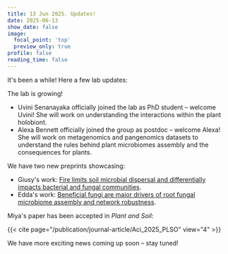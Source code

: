 ```yaml
---
title: 13 Jun 2025. Updates!
date: 2025-06-13
show_date: false
image:
  focal_point: 'top'
  preview_only: true
profile: false
reading_time: false
---
```


It's been a while! Here a few lab updates:

<!--more-->

The lab is growing!
* Uvini Senanayaka officially joined the lab as PhD student – welcome Uvini! She will work on understanding the interactions within the plant holobiont.
* Alexa Bennett officially joined the group as postdoc – welcome Alexa! She will work on metagenomics and pangenomics datasets to understand the rules behind plant microbiomes assembly and the consequences for plants.

We have two new preprints showcasing:
* Giusy's work: [Fire limits soil microbial dispersal and differentially impacts bacterial and fungal communities](https://doi.org/10.1101/2025.05.02.651892). 
* Edda's work: [Beneficial fungi are major drivers of root fungal microbiome assembly and network robustness](https://doi.org/10.1101/2025.04.27.650865).

Miya's paper has been accepted in *Plant and Soil*:

{{< cite page="/publication/journal-article/Aci_2025_PLSO" view="4" >}}

We have more exciting news coming up soon – stay tuned!
